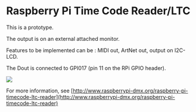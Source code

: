 # Raspberry Pi Time Code Reader/LTC #

This is a prototype.

The output is on an external attached monitor. 

Features to be implemented can be : MIDI out, ArtNet out, output on I2C-LCD.

The Dout is connected to GPI017 (pin 11 on the RPi GPIO header). 

<img src="https://raw.githubusercontent.com/vanvught/rpidmx512/master/rpi_ltc_reader/ltc_reader_cd4050.PNG" />

For more information, see [http://www.raspberrypi-dmx.org/raspberry-pi-timecode-ltc-reader](http://www.raspberrypi-dmx.org/raspberry-pi-timecode-ltc-reader)